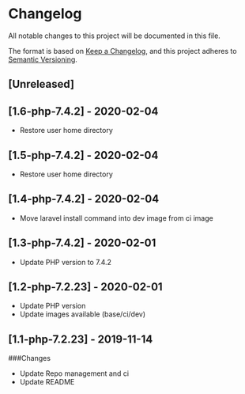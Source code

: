 # Changelog
All notable changes to this project will be documented in this file.

The format is based on [Keep a Changelog](https://keepachangelog.com/en/1.0.0/),
and this project adheres to [Semantic Versioning](https://semver.org/spec/v2.0.0.html).

## [Unreleased]

## [1.6-php-7.4.2] - 2020-02-04
- Restore user home directory

## [1.5-php-7.4.2] - 2020-02-04
- Restore user home directory

## [1.4-php-7.4.2] - 2020-02-04
- Move laravel install command into dev image from ci image

## [1.3-php-7.4.2] - 2020-02-01
- Update PHP version to 7.4.2

## [1.2-php-7.2.23] - 2020-02-01
- Update PHP version
- Update images available (base/ci/dev)

## [1.1-php-7.2.23] - 2019-11-14
###Changes
- Update Repo management and ci
- Update README 
